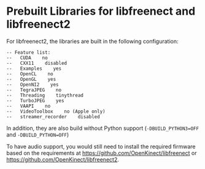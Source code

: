 # Prebuilt Libraries for libfreenect and libfreenect2

For libfreenect2, the libraries are built in the following configuration:
```
-- Feature list:
--   CUDA    no
--   CXX11    disabled
--   Examples    yes
--   OpenCL    no
--   OpenGL    yes
--   OpenNI2    yes
--   TegraJPEG    no
--   Threading    tinythread
--   TurboJPEG    yes
--   VAAPI    no
--   VideoToolbox    no (Apple only)
--   streamer_recorder    disabled
```

In addition, they are also build without Python support (`-DBUILD_PYTHON3=OFF` and `-DBUILD_PYTHON=OFF`)

To have audio support, you would still need to install the required firmware based on the requirements at https://github.com/OpenKinect/libfreenect or https://github.com/OpenKinect/libfreenect2.

